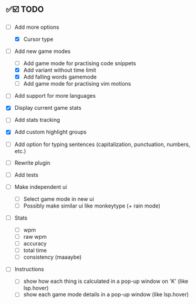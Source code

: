 ## ✅☑️ TODO

-   [ ] Add more options
    -   [x] Cursor type
-   [ ] Add new game modes
    -   [ ] Add game mode for practising code snippets
    -   [x] Add variant without time limit
    -   [x] Add falling words gamemode
    -   [ ] Add game mode for practising vim motions
-   [ ] Add support for more languages
-   [x] Display current game stats
-   [ ] Add stats tracking
-   [x] Add custom highlight groups
-   [ ] Add option for typing sentences (capitalization, punctuation, numbers, etc.)

-   [ ] Rewrite plugin
-   [ ] Add tests
-   [ ] Make independent ui
    -   [ ] Select game mode in new ui
    -   [ ] Possibly make similar ui like monkeytype (+ rain mode)
-   [ ] Stats
    -   [ ] wpm
    -   [ ] raw wpm
    -   [ ] accuracy
    -   [ ] total time
    -   [ ] consistency (maaaybe)
-   [ ] Instructions
    -   [ ] show how each thing is calculated in a pop-up window on 'K' (like lsp.hover)
    -   [ ] show each game mode details in a pop-up window (like lsp.hover)
